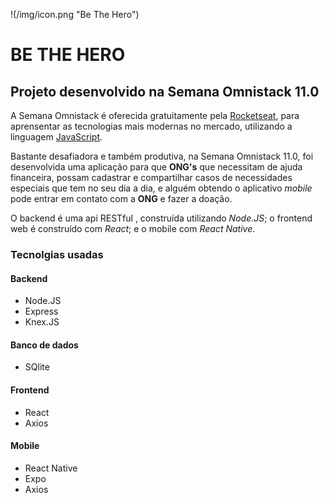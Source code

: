 !(/img/icon.png "Be The Hero")
# BE THE HERO 
## Projeto desenvolvido na Semana Omnistack 11.0

A Semana Omnistack é oferecida gratuitamente pela [Rocketseat](https://rocketseat.com.br/), para aprensentar as tecnologias mais modernas no mercado, utilizando a linguagem [JavaScript](https://developer.mozilla.org/pt-BR/docs/Learn/JavaScript/First_steps/O_que_e_JavaScript).
 
Bastante desafiadora e também produtiva, na Semana Omnistack 11.0, foi desenvolvida uma aplicação para que **ONG's** que necessitam de ajuda financeira, possam cadastrar e compartilhar casos de necessidades especiais que tem no seu dia a dia, e alguém obtendo o aplicativo *mobile* pode entrar em contato com a **ONG** e fazer a doação.

O backend é uma api RESTful , construída utilizando *Node.JS*; o frontend web é construído com *React*; e o mobile com *React Native*. 



### Tecnolgias usadas
#### Backend
- Node.JS
- Express
- Knex.JS

#### Banco de dados
- SQlite

#### Frontend
- React
- Axios

#### Mobile
- React Native
- Expo
- Axios